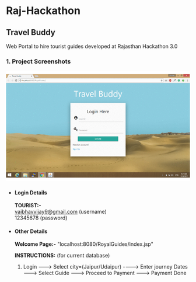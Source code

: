 # Raj-Hackathon

## Travel Buddy

Web Portal to hire tourist guides developed at Rajasthan Hackathon 3.0

### 1. Project Screenshots
![Screenshot](screenshots/travelbuddy.gif)

* #### Login Details

   **TOURIST:-**  
   vaibhavvijay9@gmail.com (username)  
   12345678 (password)
   
* #### Other Details  

   **Welcome Page:-**      "localhost:8080/RoyalGuides/index.jsp"  

   **INSTRUCTIONS:** (for current database)  
   1. Login  --->  Select city=(Jaipur/Udaipur)  ---->  Enter journey Dates  --->  Select Guide  ---> Proceed to Payment  --->  Payment Done
